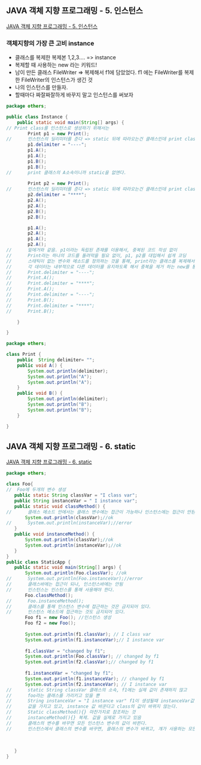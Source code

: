 ## JAVA 객체 지향 프로그래밍 - 5. 인스턴스
[JAVA 객체 지향 프로그래밍 - 5. 인스턴스](https://www.youtube.com/watch?v=Y370ydbIb7Y&list=PLuHgQVnccGMAb-e41kXPSIpmoz1RvHyN4&index=6)

### 객체지향의 가장 큰 고비 instance
 - 클래스를 복제한 복제본 1,2,3.... => instance
 - 복제할 때 사용하는 new 라는 키워드!
 - 남이 만든 클래스 FileWriter => 복제해서 f1에 담았었다. f1 에는 FileWriter를 복제한 FileWriter의 인스턴스가 생긴 것
 - 나의 인스턴스를 만들자.
 - 할때마다 짜잘짜잘하게 바꾸지 말고 인스턴스를 써보자

```Java
package others;

public class Instance {
	public static void main(String[] args) {
// Print class를 인스턴스로 생성하기 위해서는  
		Print p1 = new Print();
//		인스턴스의 딜리미터를 준다 => static 뒤에 따라오는건 클래스인데 print class의 static을 없앤다. 
		p1.delimiter = "----";
		p1.A();
		p1.A();
		p1.B();
		p1.B();
//		print 클래스의 A소속이니까 static을 없앤다.
		
		Print p2 = new Print();
//		인스턴스의 딜리미터를 준다 => static 뒤에 따라오는건 클래스인데 print class의 static을 없앤다. 
		p2.delimiter = "****";
		p2.A();
		p2.A();
		p2.B();
		p2.B();

		p1.A();
		p2.A();
		p1.A();
		p2.A();
//		밑에거와 같음. p1이라는 독립된 존재를 이용해서, 중복된 코드 작성 없이
//		Print라는 하나의 코드를 돌려막을 필요 없이, p1, p2를 대입해서 쉽게 코딩
//		스태틱이 없는 변수와 메소드를 정의하는 것을 통해, print라는 클래스를 복제해서
//		각 데이터는 내부적으로 다른 데이터를 유지하도록 해서 중복을 제거 하는 new를 통해서요.
//		Print.delimiter = "----";
//		Print.A();
//		Print.delimiter = "****";
//		Print.A();
//		Print.delimiter = "----";
//		Print.B();
//		Print.delimiter = "****";
//		Print.B();

	}

}

```
``` java
package others;

class Print {
	public  String delimiter= "";	
	public void A() {
		System.out.println(delimiter);
		System.out.println("A");
		System.out.println("A");
	}
	public void B() {
		System.out.println(delimiter);
		System.out.println("B");
		System.out.println("B");
	}

}
```



## JAVA 객체 지향 프로그래밍 - 6. static
[JAVA 객체 지향 프로그래밍 - 6. static](https://www.youtube.com/watch?v=hvTuZshZvIo&list=PLuHgQVnccGMAb-e41kXPSIpmoz1RvHyN4&index=7)
 
 ```java
 package others;

class Foo{
//	Foo에 두개의 변수 생성
	public static String classVar = "I class var";
	public String instanceVar = " I instance var";
	public static void classMethod() {
//		클래스 메소드 안에서는 클래스 변수에는 접근이 가능하나 인스턴스에는 접근이 안된다.
		System.out.println(classVar);//ok
//		System.out.println(instanceVar);//error
	}
	public void instanceMethod() {
		System.out.println(classVar);//ok
		System.out.println(instanceVar);//ok
	}
}
public class StaticApp {
	public static void main(String[] args) {
		System.out.println(Foo.classVar); //ok
//		System.out.println(Foo.instanceVar);//error
//		클래스바에는 접근이 되나, 인스턴스바에는 안됨
//		인스턴스는 인스턴스를 통해 사용해야 한다.
		Foo.classMethod();
//		Foo.instanceMethod();
//		클래스를 통해 인스턴스 변수에 접근하는 것은 금지되어 있다. 
//		인스턴스 메소드에 접근하는 것도 금지되어 있다.
		Foo f1 = new Foo(); //인스턴스 생성
		Foo f2 = new Foo();
		
		System.out.println(f1.classVar); // I class var
		System.out.println(f1.instanceVar);// I instance var
		
		f1.classVar = "changed by f1";
		System.out.println(Foo.classVar); // changed by f1
		System.out.println(f2.classVar);// changed by f1
		
		f1.instanceVar = "changed by f1";
		System.out.println(f1.instanceVar); // changed by f1
		System.out.println(f2.instanceVar); // I instance var
//		static String classVar 클래스의 소속, f1에는 실제 값이 존재하지 않고
//		foo라는 클래스를 가리키고 있을 뿐
//		String instanceVar = "I instance var" f1이 생성될때 instanceVar값을 복제해 온다.
//		값을 가지고 있고, instance 값 바꾼다고 class의 값이 바뀌지 않는다.
//		Static classMethod(){} 마찬가지로 참조하는 것
//		instanceMethod(){} 복제. 값을 실제로 가지고 있음
//		클래스의 변수를 바꾸면 모든 인스턴스 변수의 값이 바뀐다.
//		인스턴스에서 클래스의 변수를 바꾸면, 클래스의 변수가 바뀌고, 걔가 사용하는 모든 인스턴스가 바뀐다.
		
		
		
	}
}
```
